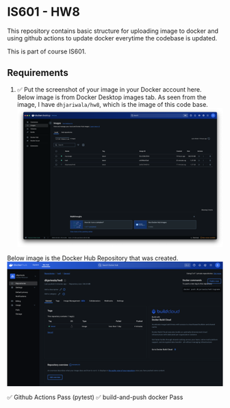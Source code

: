 # IS601 - HW8
This repository contains basic structure for uploading image to docker and using github actions to update docker everytime the codebase is updated.

This is part of course IS601.

## Requirements
1. ✅ Put the screenshot of your image in your Docker account here.<br>
Below image is from Docker Desktop images tab. As seen from the image, I have `dhjariwala/hw8`, which is the image of this code base.
![Image in Docker Desktop](screenshots/docker_image.png)

Below image is the Docker Hub Repository that was created.
![Image in Docker Hub](screenshots/docker_hub.png)

✅ Github Actions Pass (pytest)
✅ build-and-push docker Pass 